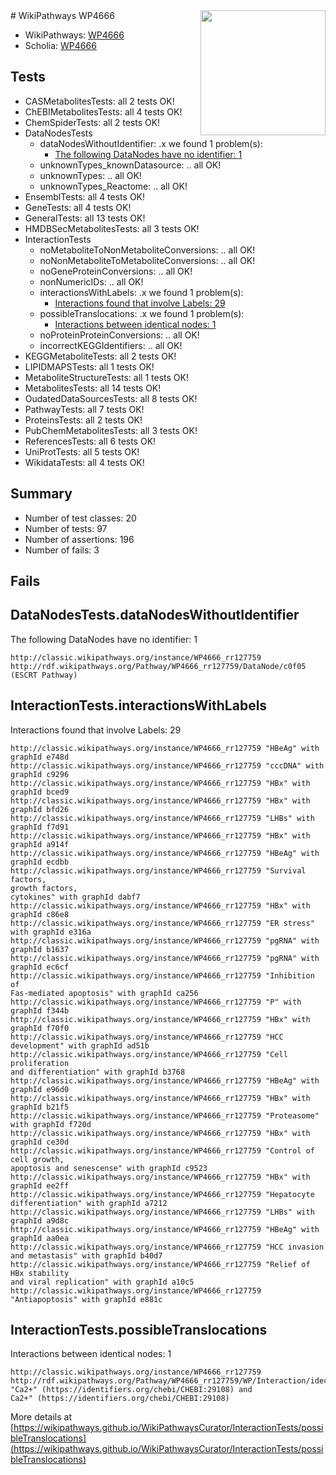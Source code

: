 <img style="float: right; width: 200px" src="https://upload.wikimedia.org/wikipedia/commons/thumb/8/83/Wplogo_with_text_500.png/640px-Wplogo_with_text_500.png" />
# WikiPathways WP4666

* WikiPathways: [WP4666](https://wikipathways.org/pathways/WP4666)
* Scholia: [WP4666](https://scholia.toolforge.org/wikipathways/WP4666)
## Tests
* CASMetabolitesTests: all 2 tests OK!
* ChEBIMetabolitesTests: all 4 tests OK!
* ChemSpiderTests: all 2 tests OK!
* DataNodesTests
    * dataNodesWithoutIdentifier: .x we found 1 problem(s):
        * [The following DataNodes have no identifier: 1](#d2d32fa0)
    * unknownTypes_knownDatasource: .. all OK!
    * unknownTypes: .. all OK!
    * unknownTypes_Reactome: .. all OK!
* EnsemblTests: all 4 tests OK!
* GeneTests: all 4 tests OK!
* GeneralTests: all 13 tests OK!
* HMDBSecMetabolitesTests: all 3 tests OK!
* InteractionTests
    * noMetaboliteToNonMetaboliteConversions: .. all OK!
    * noNonMetaboliteToMetaboliteConversions: .. all OK!
    * noGeneProteinConversions: .. all OK!
    * nonNumericIDs: .. all OK!
    * interactionsWithLabels: .x we found 1 problem(s):
        * [Interactions found that involve Labels: 29](#fe97a8e0)
    * possibleTranslocations: .x we found 1 problem(s):
        * [Interactions between identical nodes: 1](#1c118206)
    * noProteinProteinConversions: .. all OK!
    * incorrectKEGGIdentifiers: .. all OK!
* KEGGMetaboliteTests: all 2 tests OK!
* LIPIDMAPSTests: all 1 tests OK!
* MetaboliteStructureTests: all 1 tests OK!
* MetabolitesTests: all 14 tests OK!
* OudatedDataSourcesTests: all 8 tests OK!
* PathwayTests: all 7 tests OK!
* ProteinsTests: all 2 tests OK!
* PubChemMetabolitesTests: all 3 tests OK!
* ReferencesTests: all 6 tests OK!
* UniProtTests: all 5 tests OK!
* WikidataTests: all 4 tests OK!


## Summary

* Number of test classes: 20
* Number of tests: 97
* Number of assertions: 196
* Number of fails: 3

## Fails

<a name="d2d32fa0" />

## DataNodesTests.dataNodesWithoutIdentifier

The following DataNodes have no identifier: 1
```
http://classic.wikipathways.org/instance/WP4666_rr127759 http://rdf.wikipathways.org/Pathway/WP4666_rr127759/DataNode/c0f05 (ESCRT Pathway)
```

<a name="fe97a8e0" />

## InteractionTests.interactionsWithLabels

Interactions found that involve Labels: 29
```
http://classic.wikipathways.org/instance/WP4666_rr127759 "HBeAg" with graphId e748d
http://classic.wikipathways.org/instance/WP4666_rr127759 "cccDNA" with graphId c9296
http://classic.wikipathways.org/instance/WP4666_rr127759 "HBx" with graphId bced9
http://classic.wikipathways.org/instance/WP4666_rr127759 "HBx" with graphId bfd26
http://classic.wikipathways.org/instance/WP4666_rr127759 "LHBs" with graphId f7d91
http://classic.wikipathways.org/instance/WP4666_rr127759 "HBx" with graphId a914f
http://classic.wikipathways.org/instance/WP4666_rr127759 "HBeAg" with graphId ecdbb
http://classic.wikipathways.org/instance/WP4666_rr127759 "Survival factors,
growth factors,
cytokines" with graphId dabf7
http://classic.wikipathways.org/instance/WP4666_rr127759 "HBx" with graphId c86e8
http://classic.wikipathways.org/instance/WP4666_rr127759 "ER stress" with graphId e316a
http://classic.wikipathways.org/instance/WP4666_rr127759 "pgRNA" with graphId b1637
http://classic.wikipathways.org/instance/WP4666_rr127759 "pgRNA" with graphId ec6cf
http://classic.wikipathways.org/instance/WP4666_rr127759 "Inhibition of 
Fas-mediated apoptosis" with graphId ca256
http://classic.wikipathways.org/instance/WP4666_rr127759 "P" with graphId f344b
http://classic.wikipathways.org/instance/WP4666_rr127759 "HBx" with graphId f70f0
http://classic.wikipathways.org/instance/WP4666_rr127759 "HCC development" with graphId ad51b
http://classic.wikipathways.org/instance/WP4666_rr127759 "Cell proliferation
and differentiation" with graphId b3768
http://classic.wikipathways.org/instance/WP4666_rr127759 "HBeAg" with graphId e96d0
http://classic.wikipathways.org/instance/WP4666_rr127759 "HBx" with graphId b21f5
http://classic.wikipathways.org/instance/WP4666_rr127759 "Proteasome" with graphId f720d
http://classic.wikipathways.org/instance/WP4666_rr127759 "HBx" with graphId ce30d
http://classic.wikipathways.org/instance/WP4666_rr127759 "Control of cell growth,
apoptosis and senescense" with graphId c9523
http://classic.wikipathways.org/instance/WP4666_rr127759 "HBx" with graphId ee2ff
http://classic.wikipathways.org/instance/WP4666_rr127759 "Hepatocyte differentiation" with graphId a7212
http://classic.wikipathways.org/instance/WP4666_rr127759 "LHBs" with graphId a9d8c
http://classic.wikipathways.org/instance/WP4666_rr127759 "HBeAg" with graphId aa0ea
http://classic.wikipathways.org/instance/WP4666_rr127759 "HCC invasion and metastasis" with graphId b40d7
http://classic.wikipathways.org/instance/WP4666_rr127759 "Relief of HBx stability
and viral replication" with graphId a10c5
http://classic.wikipathways.org/instance/WP4666_rr127759 "Antiapoptosis" with graphId e881c
```

<a name="1c118206" />

## InteractionTests.possibleTranslocations

Interactions between identical nodes: 1
```
http://classic.wikipathways.org/instance/WP4666_rr127759 http://rdf.wikipathways.org/Pathway/WP4666_rr127759/WP/Interaction/idec3b054 "Ca2+" (https://identifiers.org/chebi/CHEBI:29108) and 
Ca2+" (https://identifiers.org/chebi/CHEBI:29108)
```

More details at [https://wikipathways.github.io/WikiPathwaysCurator/InteractionTests/possibleTranslocations](https://wikipathways.github.io/WikiPathwaysCurator/InteractionTests/possibleTranslocations)

